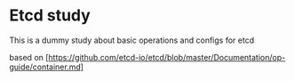 Etcd study
===

This is a dummy study about basic operations and configs for etcd

based on [https://github.com/etcd-io/etcd/blob/master/Documentation/op-guide/container.md]